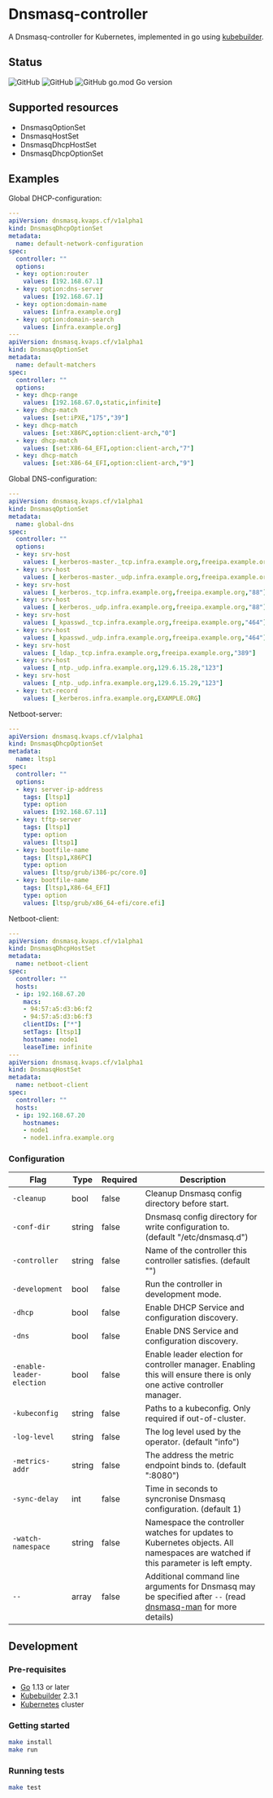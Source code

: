 # Dnsmasq-controller

A Dnsmasq-controller for Kubernetes, implemented in go using [kubebuilder](https://kubebuilder.io/).

## Status

![GitHub](https://img.shields.io/badge/status-alpha-blue?style=for-the-badge)
![GitHub](https://img.shields.io/github/license/kristofferahl/healthchecksio-operator?style=for-the-badge)
![GitHub go.mod Go version](https://img.shields.io/github/go-mod/go-version/kristofferahl/healthchecksio-operator?style=for-the-badge)

## Supported resources

- DnsmasqOptionSet
- DnsmasqHostSet
- DnsmasqDhcpHostSet
- DnsmasqDhcpOptionSet

## Examples

Global DHCP-configuration:

```yaml
---
apiVersion: dnsmasq.kvaps.cf/v1alpha1
kind: DnsmasqDhcpOptionSet
metadata:
  name: default-network-configuration
spec:
  controller: ""
  options:
  - key: option:router
    values: [192.168.67.1]
  - key: option:dns-server
    values: [192.168.67.1]
  - key: option:domain-name
    values: [infra.example.org]
  - key: option:domain-search
    values: [infra.example.org]
---
apiVersion: dnsmasq.kvaps.cf/v1alpha1
kind: DnsmasqOptionSet
metadata:
  name: default-matchers
spec:
  controller: ""
  options:
  - key: dhcp-range
    values: [192.168.67.0,static,infinite]
  - key: dhcp-match
    values: [set:iPXE,"175","39"]
  - key: dhcp-match
    values: [set:X86PC,option:client-arch,"0"]
  - key: dhcp-match
    values: [set:X86-64_EFI,option:client-arch,"7"]
  - key: dhcp-match
    values: [set:X86-64_EFI,option:client-arch,"9"]
```

Global DNS-configuration:

```yaml
---
apiVersion: dnsmasq.kvaps.cf/v1alpha1
kind: DnsmasqOptionSet
metadata:
  name: global-dns
spec:
  controller: ""
  options:
  - key: srv-host
    values: [_kerberos-master._tcp.infra.example.org,freeipa.example.org,"88"]
  - key: srv-host
    values: [_kerberos-master._udp.infra.example.org,freeipa.example.org,"88"]
  - key: srv-host
    values: [_kerberos._tcp.infra.example.org,freeipa.example.org,"88"]
  - key: srv-host
    values: [_kerberos._udp.infra.example.org,freeipa.example.org,"88"]
  - key: srv-host
    values: [_kpasswd._tcp.infra.example.org,freeipa.example.org,"464"]
  - key: srv-host
    values: [_kpasswd._udp.infra.example.org,freeipa.example.org,"464"]
  - key: srv-host
    values: [_ldap._tcp.infra.example.org,freeipa.example.org,"389"]
  - key: srv-host
    values: [_ntp._udp.infra.example.org,129.6.15.28,"123"]
  - key: srv-host
    values: [_ntp._udp.infra.example.org,129.6.15.29,"123"]
  - key: txt-record
    values: [_kerberos.infra.example.org,EXAMPLE.ORG]
```

Netboot-server:

```yaml
---
apiVersion: dnsmasq.kvaps.cf/v1alpha1
kind: DnsmasqDhcpOptionSet
metadata:
  name: ltsp1
spec:
  controller: ""
  options:
  - key: server-ip-address
    tags: [ltsp1]
    type: option
    values: [192.168.67.11]
  - key: tftp-server
    tags: [ltsp1]
    type: option
    values: [ltsp1]
  - key: bootfile-name
    tags: [ltsp1,X86PC]
    type: option
    values: [ltsp/grub/i386-pc/core.0]
  - key: bootfile-name
    tags: [ltsp1,X86-64_EFI]
    type: option
    values: [ltsp/grub/x86_64-efi/core.efi]
```

Netboot-client:

```yaml
---
apiVersion: dnsmasq.kvaps.cf/v1alpha1
kind: DnsmasqDhcpHostSet
metadata:
  name: netboot-client
spec:
  controller: ""
  hosts:
  - ip: 192.168.67.20
    macs:
    - 94:57:a5:d3:b6:f2
    - 94:57:a5:d3:b6:f3
    clientIDs: ["*"]
    setTags: [ltsp1]
    hostname: node1
    leaseTime: infinite
---
apiVersion: dnsmasq.kvaps.cf/v1alpha1
kind: DnsmasqHostSet
metadata:
  name: netboot-client
spec:
  controller: ""
  hosts:
  - ip: 192.168.67.20
    hostnames:
    - node1
    - node1.infra.example.org
```

### Configuration

| Flag                      | Type   | Required | Description                                                                                                                             |
|---------------------------|--------|----------|-----------------------------------------------------------------------------------------------------------------------------------------|
| `-cleanup`                | bool   | false    | Cleanup Dnsmasq config directory before start.                                                                                          |
| `-conf-dir`               | string | false    | Dnsmasq config directory for write configuration to. (default "/etc/dnsmasq.d")                                                         |
| `-controller`             | string | false    | Name of the controller this controller satisfies. (default "")                                                                          |
| `-development`            | bool   | false    | Run the controller in development mode.                                                                                                 |
| `-dhcp`                   | bool   | false    | Enable DHCP Service and configuration discovery.                                                                                        |
| `-dns`                    | bool   | false    | Enable DNS Service and configuration discovery.                                                                                         |
| `-enable-leader-election` | bool   | false    | Enable leader election for controller manager. Enabling this will ensure there is only one active controller manager.                   |
| `-kubeconfig`             | string | false    | Paths to a kubeconfig. Only required if out-of-cluster.                                                                                 |
| `-log-level`              | string | false    | The log level used by the operator. (default "info")                                                                                    |
| `-metrics-addr`           | string | false    | The address the metric endpoint binds to. (default ":8080")                                                                             |
| `-sync-delay`             | int    | false    | Time in seconds to syncronise Dnsmasq configuration. (default 1)                                                                        |
| `-watch-namespace`        | string | false    | Namespace the controller watches for updates to Kubernetes objects. All namespaces are watched if this parameter is left empty.         |
| `--`                      | array  | false    | Additional command line arguments for Dnsmasq may be specified after `--` (read [dnsmasq-man] for more details)                         |

[dnsmasq-man]: http://www.thekelleys.org.uk/dnsmasq/docs/dnsmasq-man.html

## Development

### Pre-requisites
- [Go](https://golang.org/) 1.13 or later
- [Kubebuilder](https://kubebuilder.io/) 2.3.1
- [Kubernetes](https://kubernetes.io/) cluster

### Getting started
```bash
make install
make run
```

### Running tests
```bash
make test
```
